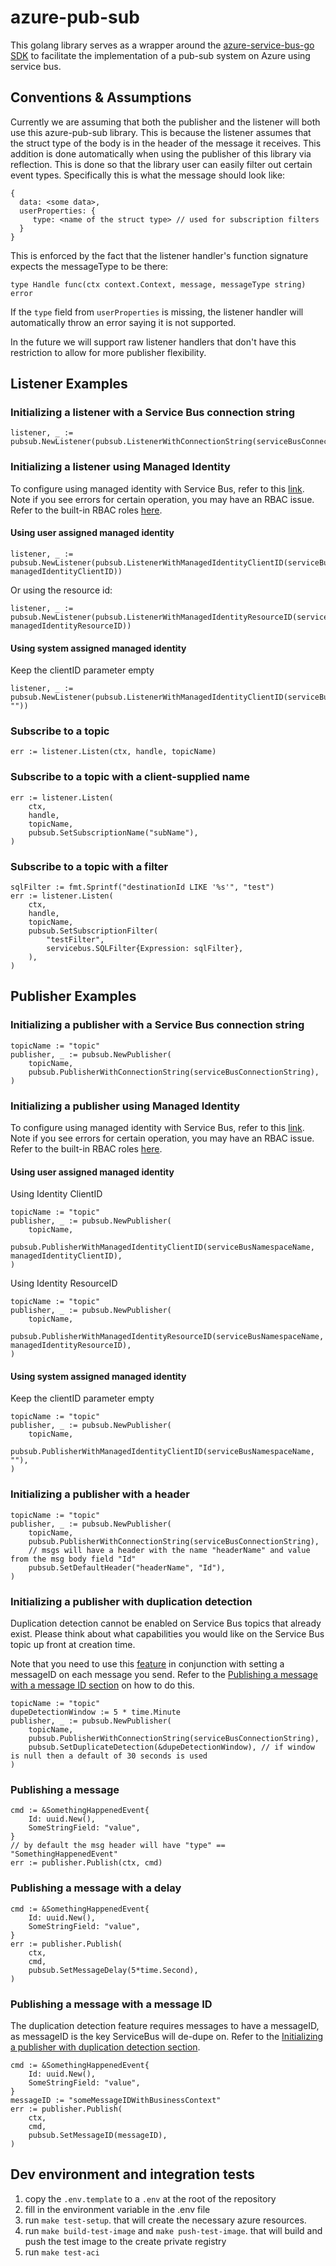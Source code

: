 # azure-pub-sub
This golang library serves as a wrapper around the [azure-service-bus-go SDK](https://github.com/Azure/azure-service-bus-go) to facilitate the implementation of a pub-sub system on Azure using service bus.

## Conventions & Assumptions
Currently we are assuming that both the publisher and the listener will both use this azure-pub-sub library.
This is because the listener assumes that the struct type of the body is in the header of the message it receives.
This addition is done automatically when using the publisher of this library via reflection.
This is done so that the library user can easily filter out certain event types.
Specifically this is what the message should look like:

```
{
  data: <some data>,
  userProperties: {
     type: <name of the struct type> // used for subscription filters
  }
}
```
This is enforced by the fact that the listener handler's function signature expects the messageType to be there:
```
type Handle func(ctx context.Context, message, messageType string) error
```
If the `type` field from `userProperties` is missing, the listener handler will automatically throw an error saying it is not supported.

In the future we will support raw listener handlers that don't have this restriction to allow for more publisher flexibility.

## Listener Examples
### Initializing a listener with a Service Bus connection string
```
listener, _ := pubsub.NewListener(pubsub.ListenerWithConnectionString(serviceBusConnectionString))
```

### Initializing a listener using Managed Identity
To configure using managed identity with Service Bus, refer to this [link](https://docs.microsoft.com/en-us/azure/service-bus-messaging/service-bus-managed-service-identity).
Note if you see errors for certain operation, you may have an RBAC issue. Refer to the built-in RBAC roles [here](https://docs.microsoft.com/en-us/azure/service-bus-messaging/service-bus-managed-service-identity#built-in-rbac-roles-for-azure-service-bus).
#### Using user assigned managed identity
```
listener, _ := pubsub.NewListener(pubsub.ListenerWithManagedIdentityClientID(serviceBusNamespaceName, managedIdentityClientID))
```
Or using the resource id:
```
listener, _ := pubsub.NewListener(pubsub.ListenerWithManagedIdentityResourceID(serviceBusNamespaceName, managedIdentityResourceID))
```

#### Using system assigned managed identity
Keep the clientID parameter empty
```
listener, _ := pubsub.NewListener(pubsub.ListenerWithManagedIdentityClientID(serviceBusNamespaceName, ""))
```

### Subscribe to a topic
```
err := listener.Listen(ctx, handle, topicName)
```

### Subscribe to a topic with a client-supplied name
```
err := listener.Listen(
    ctx,
    handle,
    topicName,
    pubsub.SetSubscriptionName("subName"),
)
```

### Subscribe to a topic with a filter
```
sqlFilter := fmt.Sprintf("destinationId LIKE '%s'", "test")
err := listener.Listen(
    ctx,
    handle,
    topicName,
    pubsub.SetSubscriptionFilter(
        "testFilter",
        servicebus.SQLFilter{Expression: sqlFilter},
    ),
)
```

## Publisher Examples
### Initializing a publisher with a Service Bus connection string
```
topicName := "topic"
publisher, _ := pubsub.NewPublisher(
    topicName,
    pubsub.PublisherWithConnectionString(serviceBusConnectionString),
)
```

### Initializing a publisher using Managed Identity
To configure using managed identity with Service Bus, refer to this [link](https://docs.microsoft.com/en-us/azure/service-bus-messaging/service-bus-managed-service-identity).
Note if you see errors for certain operation, you may have an RBAC issue. Refer to the built-in RBAC roles [here](https://docs.microsoft.com/en-us/azure/service-bus-messaging/service-bus-managed-service-identity#built-in-rbac-roles-for-azure-service-bus).
#### Using user assigned managed identity
Using Identity ClientID
```
topicName := "topic"
publisher, _ := pubsub.NewPublisher(
    topicName,
    pubsub.PublisherWithManagedIdentityClientID(serviceBusNamespaceName, managedIdentityClientID),
)
```
Using Identity ResourceID
```
topicName := "topic"
publisher, _ := pubsub.NewPublisher(
    topicName,
    pubsub.PublisherWithManagedIdentityResourceID(serviceBusNamespaceName, managedIdentityResourceID),
)
```

#### Using system assigned managed identity
Keep the clientID parameter empty
```
topicName := "topic"
publisher, _ := pubsub.NewPublisher(
    topicName,
    pubsub.PublisherWithManagedIdentityClientID(serviceBusNamespaceName, ""),
)
```

### Initializing a publisher with a header
```
topicName := "topic"
publisher, _ := pubsub.NewPublisher(
    topicName,
    pubsub.PublisherWithConnectionString(serviceBusConnectionString),
    // msgs will have a header with the name "headerName" and value from the msg body field "Id"
    pubsub.SetDefaultHeader("headerName", "Id"),
)
```

### Initializing a publisher with duplication detection
Duplication detection cannot be enabled on Service Bus topics that already exist.
Please think about what capabilities you would like on the Service Bus topic up front at creation time.

Note that you need to use this [feature](https://docs.microsoft.com/en-us/azure/service-bus-messaging/duplicate-detection) in conjunction with setting a messageID on each message you send.
Refer to the [Publishing a message with a message ID section](#publishing-a-message-with-a-message-id) on how to do this.

```
topicName := "topic"
dupeDetectionWindow := 5 * time.Minute
publisher, _ := pubsub.NewPublisher(
    topicName,
    pubsub.PublisherWithConnectionString(serviceBusConnectionString),
    pubsub.SetDuplicateDetection(&dupeDetectionWindow), // if window is null then a default of 30 seconds is used
)
```

### Publishing a message
```
cmd := &SomethingHappenedEvent{
    Id: uuid.New(),
    SomeStringField: "value",
}
// by default the msg header will have "type" == "SomethingHappenedEvent"
err := publisher.Publish(ctx, cmd)
```

### Publishing a message with a delay
```
cmd := &SomethingHappenedEvent{
    Id: uuid.New(),
    SomeStringField: "value",
}
err := publisher.Publish(
    ctx,
    cmd,
    pubsub.SetMessageDelay(5*time.Second),
)
```

### Publishing a message with a message ID
The duplication detection feature requires messages to have a messageID, as messageID is the key ServiceBus will de-dupe on.
Refer to the [Initializing a publisher with duplication detection section](#initializing-a-publisher-with-duplication-detection).
```
cmd := &SomethingHappenedEvent{
    Id: uuid.New(),
    SomeStringField: "value",
}
messageID := "someMessageIDWithBusinessContext"
err := publisher.Publish(
    ctx,
    cmd,
    pubsub.SetMessageID(messageID),
)
```
## Dev environment and integration tests

1. copy the `.env.template` to a `.env` at the root of the repository
2. fill in the environment variable in the .env file 
3. run `make test-setup`. that will create the necessary azure resources.
4. run `make build-test-image` and `make push-test-image`. that will build and push the test image to the create private registry
5. run `make test-aci`
